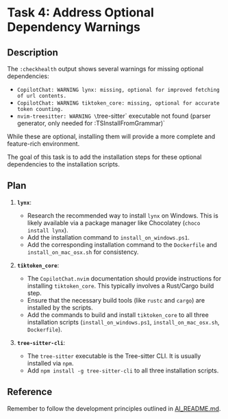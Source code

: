 # Task 4: Address Optional Dependency Warnings

## Description

The `:checkhealth` output shows several warnings for missing optional dependencies:
- `CopilotChat: WARNING lynx: missing, optional for improved fetching of url contents.`
- `CopilotChat: WARNING tiktoken_core: missing, optional for accurate token counting.`
- `nvim-treesitter: WARNING \`tree-sitter\` executable not found (parser generator, only needed for :TSInstallFromGrammar)`

While these are optional, installing them will provide a more complete and feature-rich environment.

The goal of this task is to add the installation steps for these optional dependencies to the installation scripts.

## Plan

1.  **`lynx`**:
    -   Research the recommended way to install `lynx` on Windows. This is likely available via a package manager like Chocolatey (`choco install lynx`).
    -   Add the installation command to `install_on_windows.ps1`.
    -   Add the corresponding installation command to the `Dockerfile` and `install_on_mac_osx.sh` for consistency.

2.  **`tiktoken_core`**:
    -   The `CopilotChat.nvim` documentation should provide instructions for installing `tiktoken_core`. This typically involves a Rust/Cargo build step.
    -   Ensure that the necessary build tools (like `rustc` and `cargo`) are installed by the scripts.
    -   Add the commands to build and install `tiktoken_core` to all three installation scripts (`install_on_windows.ps1`, `install_on_mac_osx.sh`, `Dockerfile`).

3.  **`tree-sitter-cli`**:
    -   The `tree-sitter` executable is the Tree-sitter CLI. It is usually installed via `npm`.
    -   Add `npm install -g tree-sitter-cli` to all three installation scripts.

## Reference

Remember to follow the development principles outlined in [AI_README.md](mdc:AI_README.md). 